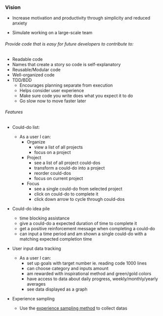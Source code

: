 ### Vision
- Increase motivation and productivity through simplicity and reduced anxiety

- Simulate working on a large-scale team

###### Provide code that is easy for future developers to contribute to:
- Readable code
- Names that create a story so code is self-explanatory
- Reusable/Modular code
- Well-organized code
- TDD/BDD
  - Encourages planning separate from execution
  - Helps consider user experience
  - Make sure code you write does what you expect it to do
  - Go slow now to move faster later

###### Features
  * Could-do list:
    * As a user I can:
      * Organize
        * view a list of all projects
        * focus on a project
      * Project
        * see a list of all project could-dos
        * transform a could-do into a project
        * reorder could-dos
        * focus on current project
      * Focus
        * see a single could-do from selected project
        * click on could-do to complete it
        * click down arrow to cycle through could-dos

  * Could-do idea pile
    * time blocking assistance
    * give a could-do a expected duration of time to complete it
    * get a positive reinforcement message when completing a could-do
    * can input a time period and am shown a single could-do with a matching expected completion time


  * User input data tracking
    * As a user I can:
      * set up goals with target number ie. reading code 1000 lines
      * can choose category and inputs amount
      * am rewarded with inspirational method and green/gold colors
      * have access to data about daily progress, weekly/monthly/yearly averages
      * see data displayed as a graph

  * Experience sampling
    * Use the [experience sampling method](https://en.wikipedia.org/wiki/Experience_sampling_method) to collect datas
